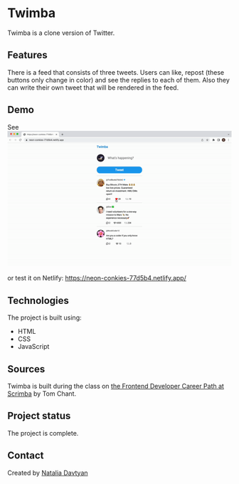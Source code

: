 # Twimba

Twimba is a clone version of Twitter.

## Features
There is a feed that consists of three tweets. Users can like, repost (these buttons only change in color) and see the replies to each of them. Also they can write their own tweet that will be rendered in the feed.

## Demo
See ![the demonstration](./twimba.gif)

or test it on Netlify: https://neon-conkies-77d5b4.netlify.app/

## Technologies
The project is built using:
* HTML
* CSS
* JavaScript

## Sources
Twimba is built during the class on [the Frontend Developer Career Path at Scrimba](https://scrimba.com/learn/frontend) by Tom Chant.

## Project status
The project is complete.

## Contact
Created by [Natalia Davtyan](https://github.com/nataliadavtyan)
